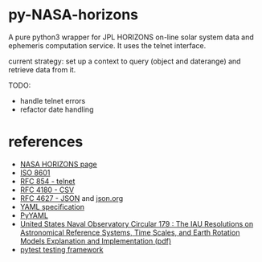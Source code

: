 py-NASA-horizons
================

A pure python3 wrapper for JPL HORIZONS on-line solar system data and ephemeris computation service.
It uses the telnet interface.

current strategy: set up a context to query (object and daterange) and
retrieve data from it.

TODO:

* handle telnet errors
* refactor date handling

references
==========

* [NASA HORIZONS page](http://ssd.jpl.nasa.gov/?horizons)
* [ISO 8601](http://de.wikipedia.org/wiki/ISO_8601)
* [RFC 854 - telnet](http://tools.ietf.org/html/rfc854.html)
* [RFC 4180 - CSV](http://tools.ietf.org/html/rfc4180.html)
* [RFC 4627 - JSON](http://tools.ietf.org/html/rfc4627) and [json.org](http://json.org/)
* [YAML specification](http://yaml.org/spec/)
* [PyYAML](https://bitbucket.org/xi/pyyaml)
* [United States Naval Observatory Circular 179 : The IAU Resolutions on Astronomical Reference Systems, Time Scales, and Earth Rotation Models Explanation and Implementation (pdf)](http://aa.usno.navy.mil/publications/docs/Circular_179.pdf)
* [pytest testing framework](http://www.pytest.org)